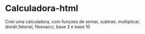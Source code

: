 # Calculadora-html
Criei uma calculadora, com funções de somar, subtrair, multiplicar, dividir,fatorial, fibonacci, base 2 e base 10
